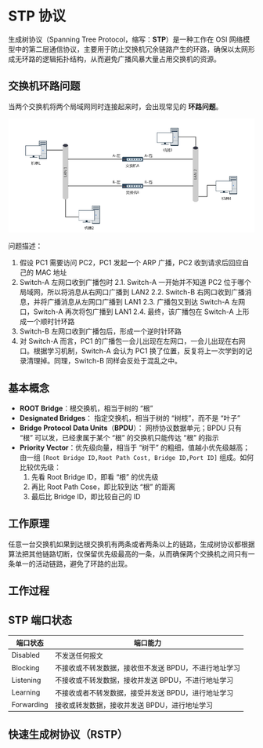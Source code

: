 # STP 协议

生成树协议（Spanning Tree Protocol，缩写：**STP**）是一种工作在 OSI 网络模型中的第二层通信协议，主要用于防止交换机冗余链路产生的环路，确保以太网形成无环路的逻辑拓扑结构，从而避免广播风暴大量占用交换机的资源。

## 交换机环路问题

当两个交换机将两个局域网同时连接起来时，会出现常见的 **环路问题**。

![交换机环路](../.images/bridge-loop.png)

问题描述：

1. 假设 PC1 需要访问 PC2，PC1 发起一个 ARP 广播，PC2 收到请求后回应自己的 MAC 地址
2. Switch-A 左网口收到广播包时
   2.1. Switch-A 一开始并不知道 PC2 位于哪个局域网，所以将消息从右网口广播到 LAN2
   2.2. Switch-B 右网口收到广播消息，并将广播消息从左网口广播到 LAN1
   2.3. 广播包又到达 Switch-A 左网口，Switch-A 再次将包广播到 LAN1
   2.4. 最终，该广播包在 Switch-A 上形成一个顺时针环路
3. Switch-B 左网口收到广播包后，形成一个逆时针环路
4. 对 Switch-A 而言，PC1 的广播包一会儿出现在左网口，一会儿出现在右网口。根据学习机制，Switch-A 会认为 PC1 换了位置，反复将上一次学到的记录清理掉。同理，Switch-B 同样会反处于混乱之中。

## 基本概念

* **ROOT Bridge**：根交换机，相当于树的 “根”
* **Designated Bridges**： 指定交换机，相当于树的 “树枝”，而不是 “叶子”
* **Bridge Protocol Data Units**（**BPDU**）： 网桥协议数据单元；BPDU 只有 “根” 可以发，已经隶属于某个 “根” 的交换机只能传达 “根” 的指示
* **Priority Vector**：优先级向量，相当于 “树干” 的粗细，值越小优先级越高；由一组 `[Root Bridge ID,Root Path Cost, Bridge ID,Port ID]` 组成。如何比较优先级：
  1. 先看 Root Bridge ID，即看 “根” 的优先级
  2. 再比 Root Path Cose，即比较到达 “根” 的距离
  3. 最后比 Bridge ID，即比较自己的 ID

## 工作原理

任意一台交换机如果到达根交换机有两条或者两条以上的链路，生成树协议都根据算法把其他链路切断，仅保留优先级最高的一条，从而确保两个交换机之间只有一条单一的活动链路，避免了环路的出现。

## 工作过程

## STP 端口状态

| 端口状态   | 端口能力                                              |
| ---------- | ----------------------------------------------------- |
| Disabled   | 不发送任何报文                                        |
| Blocking   | 不接收或不转发数据，接收但不发送 BPDU，不进行地址学习 |
| Listening  | 不接收或不转发数据，接收并发送 BPDU，不进行地址学习   |
| Learning   | 不接收或者不转发数据，接受并发送 BPDU，进行地址学习   |
| Forwarding | 接收或转发数据，接收并发送 BPDU，进行地址学习         |

## 快速生成树协议（RSTP）